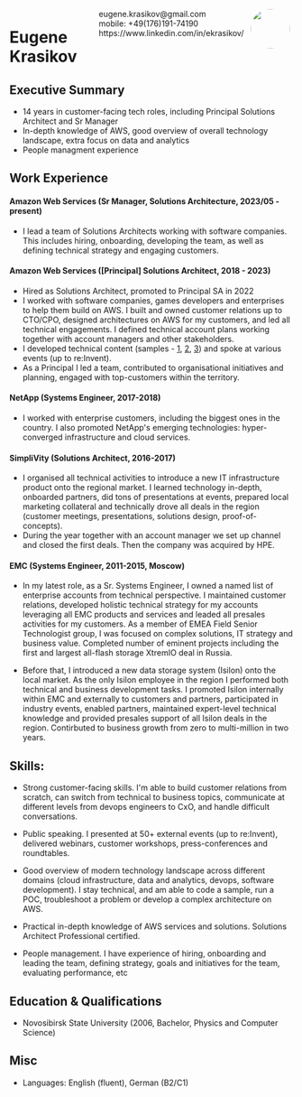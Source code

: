 <img style="float:right;border-radius:50%;width:70px;padding:6px" src="avatar-man.jpg" />

<span style="float:right;padding:6px"> 
  eugene.krasikov@gmail.com <br> mobile: +49(176)191-74190 <br> https://www.linkedin.com/in/ekrasikov/
</span>

# Eugene Krasikov  

## Executive Summary

* 14 years in customer-facing tech roles, including Principal Solutions Architect and Sr Manager
* In-depth knowledge of AWS, good overview of overall technology landscape, extra focus on data and analytics
* People managment experience

## Work Experience

#### Amazon Web Services (Sr Manager, Solutions Architecture, 2023/05 - present) 

* I lead a team of Solutions Architects working with software companies. This includes hiring, onboarding, developing the team, as well as defining technical strategy and engaging customers.

#### Amazon Web Services ([Principal] Solutions Architect, 2018 - 2023) 

* Hired as Solutions Architect, promoted to Principal SA in 2022
* I worked with software companies, games developers and enterprises to help them build on AWS. I built and owned customer relations up to CTO/CPO, designed architectures on AWS for my customers, and led all technical engagements. I defined technical account plans working together with account managers and other stakeholders.
* I developed technical content (samples - [1](https://d1.awsstatic.com/whitepapers/content-delivery-for-games.pdf), [2](https://github.com/aws-samples/aws-lambda-clickhouse), [3](https://docs.aws.amazon.com/whitepapers/latest/best-practices-building-data-lake-for-games/contributors.html)) and spoke at various events (up to re:Invent).
* As a Principal I led a team, contributed to organisational initiatives and planning, engaged with top-customers within the territory. 

#### NetApp (Systems Engineer, 2017-2018)

* I worked with enterprise customers, including the biggest ones in the country. I also promoted NetApp's emerging technologies: hyper-converged infrastructure and cloud services.

#### SimpliVity (Solutions Architect, 2016-2017)

* I organised all technical activities to introduce a new IT infrastructure product onto the regional market. I learned technology in-depth, onboarded partners, did tons of presentations at events, prepared local marketing collateral and technically drove all deals in the region (customer meetings, presentations, solutions design, proof-of-concepts).
* During the year together with an account manager we set up channel and closed the first deals. Then the company was acquired by HPE.

#### EMC (Systems Engineer, 2011-2015, Moscow)

* In my latest role, as a Sr. Systems Engineer, I owned a named list of enterprise accounts from technical perspective. I maintained customer relations, developed holistic technical strategy for my accounts leveraging all EMC products and services and leaded all presales activities for my customers. As a member of EMEA Field Senior Technologist group, I was focused on complex solutions, IT strategy and business value. Completed number of eminent projects including the first and largest all-flash storage XtremIO deal in Russia.

* Before that, I introduced a new data storage system (Isilon) onto the local market. As the only Isilon employee in the region I performed both technical and business development tasks. I promoted Isilon internally within EMC and externally to customers and partners, participated in industry events, enabled partners, maintained expert-level technical knowledge and provided presales support of all Isilon deals in the region. Contirbuted to business growth from zero to multi-million in two years.

## Skills: 

* Strong customer-facing skills. I'm able to build customer relations from scratch, can switch from technical to business topics, communicate at different levels from devops engineers to CxO, and handle difficult conversations.

* Public speaking. I presented at 50+ external events (up to re:Invent), delivered webinars, customer workshops, press-conferences and roundtables.

* Good overview of modern technology landscape across different domains (cloud infrastructure, data and analytics, devops, software development). I stay technical, and am able to code a sample, run a POC, troubleshoot a problem or develop a complex architecture on AWS. 

* Practical in-depth knowledge of AWS services and solutions. Solutions Architect Professional certified.

* People management. I have experience of hiring, onboarding and leading the team, defining strategy, goals and initiatives for the team, evaluating performance, etc


## Education & Qualifications

* Novosibirsk State University (2006, Bachelor, Physics and Computer Science)

## Misc

* Languages: English (fluent), German (B2/C1)
